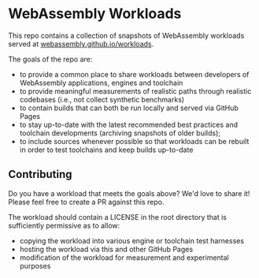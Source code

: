 # WebAssembly Workloads

This repo contains a collection of snapshots of WebAssembly workloads
served at [webassembly.github.io/workloads](https://webassembly.github.io/workloads).

The goals of the repo are:
* to provide a common place to share workloads between developers of
  WebAssembly applications, engines and toolchain
* to provide meaningful measurements of realistic paths through realistic
  codebases (i.e., not collect synthetic benchmarks)
* to contain builds that can both be run locally and served via
  GitHub Pages
* to stay up-to-date with the latest recommended best practices and toolchain
  developments (archiving snapshots of older builds);
* to include sources whenever possible so that workloads can be rebuilt in order
  to test toolchains and keep builds up-to-date

## Contributing

Do you have a workload that meets the goals above? We'd love to share it! Please
feel free to create a PR against this repo.

The workload should contain a LICENSE in the root directory that is sufficiently
permissive as to allow:
* copying the workload into various engine or toolchain test harnesses
* hosting the workload via this and other GitHub Pages
* modification of the workload for measurement and experimental purposes
